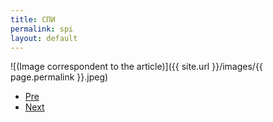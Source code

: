 ```yaml
---
title: СПИ
permalink: spi
layout: default
---
```



![(Image correspondent to the article)]({{ site.url }}/images/{{ page.permalink }}.jpeg)


+ [Pre](xxxx)
+ [Next](xxxx)
